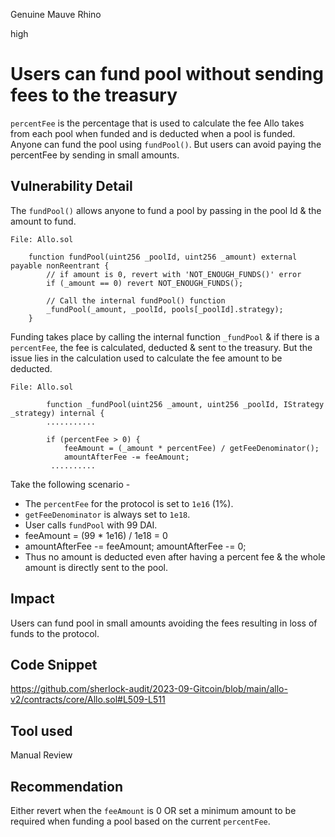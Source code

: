 Genuine Mauve Rhino

high

# Users can fund pool without sending fees to the treasury
`percentFee` is the percentage that is used to calculate the fee Allo takes from each pool when funded and is deducted when a pool is funded. Anyone can fund the pool using `fundPool()`. But users can avoid paying the percentFee by sending in small amounts.

## Vulnerability Detail

The `fundPool()` allows anyone to fund a pool by passing in the pool Id & the amount to fund.
```solidity
File: Allo.sol

    function fundPool(uint256 _poolId, uint256 _amount) external payable nonReentrant {
        // if amount is 0, revert with 'NOT_ENOUGH_FUNDS()' error
        if (_amount == 0) revert NOT_ENOUGH_FUNDS();

        // Call the internal fundPool() function
        _fundPool(_amount, _poolId, pools[_poolId].strategy);
    }
```
Funding takes place by calling the internal function `_fundPool` & if there is a `percentFee`, the fee is calculated, deducted & sent to the treasury.
But the issue lies in the calculation used to calculate the fee amount to be deducted.

```solidity
File: Allo.sol

        function _fundPool(uint256 _amount, uint256 _poolId, IStrategy _strategy) internal {
        ...........

        if (percentFee > 0) {
            feeAmount = (_amount * percentFee) / getFeeDenominator();
            amountAfterFee -= feeAmount;
         ..........
```
Take the following scenario - 
- The `percentFee` for the protocol is set to `1e16` (1%).
- `getFeeDenominator` is always set to `1e18`.
- User calls `fundPool` with 99 DAI.
- feeAmount = (99 * 1e16) / 1e18
                     = 0
-  amountAfterFee -= feeAmount;
   amountAfterFee -= 0;
- Thus no amount is deducted even after having a percent fee & the whole amount is directly sent to the pool.

## Impact
Users can fund pool in small amounts avoiding the fees resulting in loss of funds to the protocol.

## Code Snippet
https://github.com/sherlock-audit/2023-09-Gitcoin/blob/main/allo-v2/contracts/core/Allo.sol#L509-L511

## Tool used

Manual Review

## Recommendation
Either revert when the `feeAmount` is 0 OR set a minimum amount to be required when funding a pool based on the current `percentFee`.